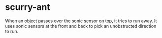 scurry-ant
==========

When an object passes over the sonic sensor on top, it tries to run away. It uses sonic sensors at the front and back to pick an unobstructed direction to run.
